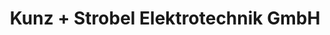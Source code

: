 ---
title: "Kunz + Strobel Elektrotechnik GmbH"
url: /kulmbach/kunz-strobel-elektrotechnik-gmbh/
shop: Großhandel
---